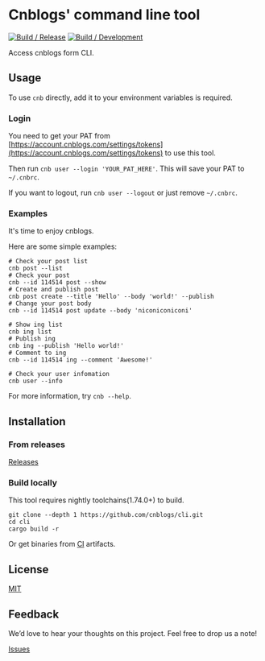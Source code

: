 # Cnblogs' command line tool

[![Build / Release](https://github.com/cnblogs/cli/actions/workflows/build-release.yml/badge.svg)](https://github.com/cnblogs/cli/actions/workflows/build-release.yml)
[![Build / Development](https://github.com/cnblogs/cli/actions/workflows/build-dev.yml/badge.svg)](https://github.com/cnblogs/cli/actions/workflows/build-dev.yml)

Access cnblogs form CLI.

## Usage

To use `cnb` directly, add it to your environment variables is required.

### Login

You need to get your PAT from [https://account.cnblogs.com/settings/tokens](https://account.cnblogs.com/settings/tokens) to use this tool.

Then run `cnb user --login 'YOUR_PAT_HERE'`. This will save your PAT to `~/.cnbrc`.

If you want to logout, run `cnb user --logout` or just remove `~/.cnbrc`.

### Examples

It's time to enjoy cnblogs.

Here are some simple examples:

```shell
# Check your post list
cnb post --list
# Check your post 
cnb --id 114514 post --show
# Create and publish post 
cnb post create --title 'Hello' --body 'world!' --publish
# Change your post body
cnb --id 114514 post update --body 'niconiconiconi'

# Show ing list
cnb ing list
# Publish ing 
cnb ing --publish 'Hello world!'
# Comment to ing 
cnb --id 114514 ing --comment 'Awesome!'

# Check your user infomation
cnb user --info
```

For more information, try `cnb --help`.

## Installation

### From releases

[Releases](https://github.com/cnblogs/cli/releases)

### Build locally

This tool requires nightly toolchains(1.74.0+) to build.

```shell
git clone --depth 1 https://github.com/cnblogs/cli.git
cd cli
cargo build -r
```

Or get binaries from [CI](https://github.com/cnblogs/cli/actions) artifacts.

## License

[MIT](https://raw.githubusercontent.com/cnblogs/cli/main/LICENSE)

## Feedback

We’d love to hear your thoughts on this project. Feel free to drop us a note!

[Issues](https://github.com/cnblogs/cli/issues)
